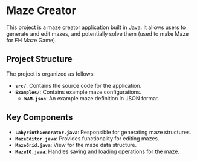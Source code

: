 # Maze Creator

This project is a maze creator application built in Java. It allows users to generate and edit mazes, and potentially solve them (used to make Maze for FH Maze Game).

## Project Structure

The project is organized as follows:

*   **`src/`**: Contains the source code for the application.
*   **`Examples/`**: Contains example maze configurations.
    *   **`WAM.json`**: An example maze definition in JSON format.

## Key Components

*   **`LabyrinthGenerator.java`**: Responsible for generating maze structures.
*   **`MazeEditor.java`**:  Provides functionality for editing mazes.
*   **`MazeGrid.java`**:  View for the maze data structure.
*   **`MazeIO.java`**:  Handles saving and loading operations for the maze.
